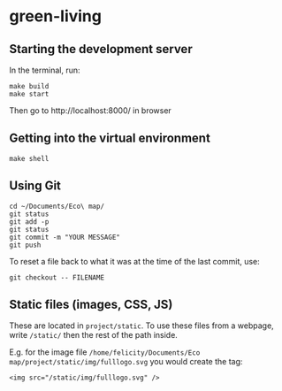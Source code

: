 # green-living

## Starting the development server

In the terminal, run:

    make build
    make start

Then go to http://localhost:8000/ in browser


## Getting into the virtual environment

    make shell


## Using Git

    cd ~/Documents/Eco\ map/
    git status
    git add -p
    git status
    git commit -m "YOUR MESSAGE"
    git push

To reset a file back to what it was at the time of the last commit, use:

    git checkout -- FILENAME


## Static files (images, CSS, JS)

These are located in `project/static`. To use these files from a webpage, write `/static/` then the rest of the path inside.

E.g. for the image file `/home/felicity/Documents/Eco map/project/static/img/fulllogo.svg` you would create the tag:

    <img src="/static/img/fulllogo.svg" />
